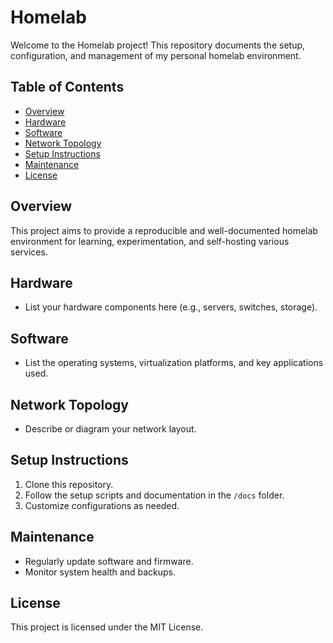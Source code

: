 # Homelab

Welcome to the Homelab project! This repository documents the setup, configuration, and management of my personal homelab environment.

## Table of Contents

- [Overview](#overview)
- [Hardware](#hardware)
- [Software](#software)
- [Network Topology](#network-topology)
- [Setup Instructions](#setup-instructions)
- [Maintenance](#maintenance)
- [License](#license)

## Overview

This project aims to provide a reproducible and well-documented homelab environment for learning, experimentation, and self-hosting various services.

## Hardware

- List your hardware components here (e.g., servers, switches, storage).

## Software

- List the operating systems, virtualization platforms, and key applications used.

## Network Topology

- Describe or diagram your network layout.

## Setup Instructions

1. Clone this repository.
2. Follow the setup scripts and documentation in the `/docs` folder.
3. Customize configurations as needed.

## Maintenance

- Regularly update software and firmware.
- Monitor system health and backups.

## License

This project is licensed under the MIT License.